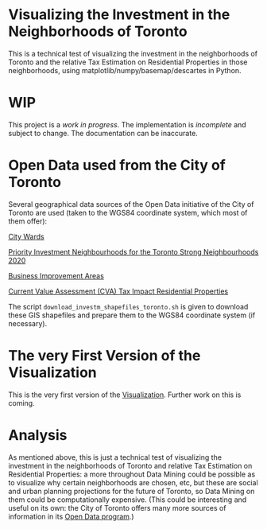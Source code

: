 # Visualizing the Investment in the Neighborhoods of Toronto

This is a technical test of visualizing the investment in the neighborhoods
of Toronto and the relative Tax Estimation on Residential Properties in
those neighborhoods, using matplotlib/numpy/basemap/descartes in Python.

# WIP

This project is a *work in progress*. The implementation is *incomplete*
and subject to change. The documentation can be inaccurate.

# Open Data used from the City of Toronto

Several geographical data sources of the Open Data initiative of the City
of Toronto are used (taken to the WGS84 coordinate system, which most of
them offer):

[City Wards](http://www1.toronto.ca/wps/portal/contentonly?vgnextoid=b1533f0aacaaa210VgnVCM1000006cd60f89RCRD)

[Priority Investment Neighbourhoods for the Toronto Strong Neighbourhoods 2020](http://www1.toronto.ca/wps/portal/contentonly?vgnextoid=ac0389fe9c18b210VgnVCM1000003dd60f89RCRD)

[Business Improvement Areas](http://www1.toronto.ca/wps/portal/contentonly?vgnextoid=8c5d5f9cd70bb210VgnVCM1000003dd60f89RCRD)

[Current Value Assessment (CVA) Tax Impact Residential Properties](http://www1.toronto.ca/wps/portal/contentonly?vgnextoid=b40a57200ff2f210VgnVCM1000003dd60f89RCRD)

The script `download_investm_shapefiles_toronto.sh` is given to download
these GIS shapefiles and prepare them to the WGS84 coordinate system (if
necessary).

# The very First Version of the Visualization

This is the very first version of the
[Visualization](TO_developm_neighborhoods.png). Further work on this is
coming.

# Analysis

As mentioned above, this is just a technical test of visualizing the
investment in the neighborhoods of Toronto and relative Tax Estimation
on Residential Properties: a more throughout Data Mining could be
possible as to visualize why certain neighborhoods are chosen, etc,
but these are social and urban planning projections for the future of
Toronto, so Data Mining on them could be computationally expensive.
(This could be interesting and useful on its own: the City of Toronto
offers many more sources of information in its
[Open Data program](http://www.toronto.ca/open).)

